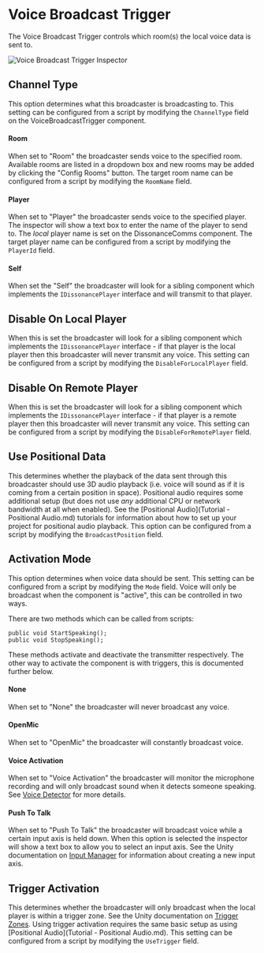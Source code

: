 # Voice Broadcast Trigger

The Voice Broadcast Trigger controls which room(s) the local voice data is sent to.

![Voice Broadcast Trigger Inspector](/images/VoiceBroadcastTrigger_Overview.png "Voice Broadcast Trigger Inspector")

## Channel Type

This option determines what this broadcaster is broadcasting to. This setting can be configured from a script by modifying the `ChannelType` field on the VoiceBroadcastTrigger component.

#### Room

When set to "Room" the broadcaster sends voice to the specified room. Available rooms are listed in a dropdown box and new rooms may be added by clicking the "Config Rooms" button. The target room name can be configured from a script by modifying the `RoomName` field.

#### Player

When set to "Player" the broadcaster sends voice to the specified player. The inspector will show a text box to enter the name of the player to send to. The *local* player name is set on the DissonanceComms component. The target player name can be configured from a script by modifying the `PlayerId` field.

#### Self

When set the "Self" the broadcaster will look for a sibling component which implements the `IDissonancePlayer` interface and will transmit to that player.

## Disable On Local Player

When this is set the broadcaster will look for a sibling component which implements the `IDissonancePlayer` interface - if that player is the local player then this broadcaster will never transmit any voice. This setting can be configured from a script by modifying the `DisableForLocalPlayer` field.

## Disable On Remote Player

When this is set the broadcaster will look for a sibling component which implements the `IDissonancePlayer` interface - if that player is a remote player then this broadcaster will never transmit any voice. This setting can be configured from a script by modifying the `DisableForRemotePlayer` field.

## Use Positional Data

This determines whether the playback of the data sent through this broadcaster should use 3D audio playback (i.e. voice will sound as if it is coming from a certain position in space). Positional audio requires some additional setup (but does not use *any* additional CPU or network bandwidth at all when enabled). See the [Positional Audio](Tutorial - Positional Audio.md) tutorials for information about how to set up your project for positional audio playback. This option can be configured from a script by modifying the `BroadcastPosition` field.

## Activation Mode

This option determines when voice data should be sent. This setting can be configured from a script by modifying the `Mode` field. Voice will only be broadcast when the component is "active", this can be controlled in two ways.

There are two methods which can be called from scripts:

```
public void StartSpeaking();
public void StopSpeaking();
```

These methods activate and deactivate the transmitter respectively. The other way to activate the component is with triggers, this is documented further below.

#### None

When set to "None" the broadcaster will never broadcast any voice.

#### OpenMic

When set to "OpenMic" the broadcaster will constantly broadcast voice.

#### Voice Activation

When set to "Voice Activation" the broadcaster will monitor the microphone recording and will only broadcast sound when it detects someone speaking. See [Voice Detector](Reference/Audio/VAD.md) for more details.

#### Push To Talk

When set to "Push To Talk" the broadcaster will broadcast voice while a certain input axis is held down. When this option is selected the inspector will show a text box to allow you to select an input axis. See the Unity documentation on [Input Manager](https://docs.unity3d.com/Manual/class-InputManager.html) for information about creating a new input axis.

## Trigger Activation

This determines whether the broadcaster will only broadcast when the local player is within a trigger zone. See the Unity documentation on [Trigger Zones](https://unity3d.com/learn/tutorials/topics/physics/colliders-triggers). Using trigger activation requires the same basic setup as using [Positional Audio](Tutorial - Positional Audio.md). This setting can be configured from a script by modifying the `UseTrigger` field.